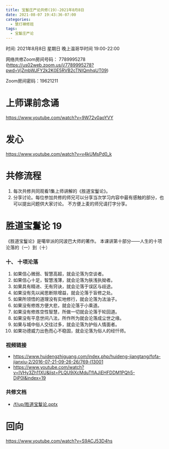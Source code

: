 ```yaml
---
title: 宝鬘庄严论共修(19)-2021年8月8日
date: 2021-08-07 19:43:36-07:00
categories:
  - 慧灯禅修班
tags:
  - 宝鬘庄严论
---
```

<!--StartFragment-->
时间: 2021年8月8日 星期日 晚上温哥华时间 19:00-22:00

网络共修Zoom房间号码： 7789995278 (<https://us02web.zoom.us/j/7789995278?pwd=VjZmbWJFY2k2K0E5RVB2cTNIQmhqUT09>)

Zoom房间密码：19621211

# 上师课前念诵

<https://www.youtube.com/watch?v=9W72v0aoYVY>

# 发心

<https://www.youtube.com/watch?v=v4kUMsPd0_k>

# 共修流程

1. 每次共修共同观看1集上师讲解的《胜道宝鬘论》。
2. 分享讨论。每位参加共修的师兄可以分享当次学习内容中最有感触的部分，也可以提出问题供大家讨论。 不方便上麦的师兄请打字分享。

# 胜道宝鬘论 19

《胜道宝鬘论》是噶举派的冈波巴大师的著作。 本课讲第十部分——人生的十项沦落的（一）到（十）


### 十、 十项沦落
1. 如果信心微弱、智慧高超，就会沦落为空谈者。
2. 如果信心十足，智慧浅薄，就会沦落为肤浅执拗者。
3. 如果具有精进、无有窍诀，就会沦落于误区与歧途。
4. 如果没有先以闻思断除增益，就会沦落于盲修之处。
5. 如果所领悟的道理没有实地修行，就会沦落为法油子。
6. 如果没有修炼方便大悲，就会沦落于小乘道。
7. 如果没有修炼空性智慧，所做一切就会沦落于轮回道。
8. 如果没有平息世间八法，所作所为就会沦落成尘世之缘。
9. 如果与城中俗人交往过多，就会沦落为护俗人情面者。
10. 如果功德威力出色而心不稳固，就会沦落为俗人的经忏师。


### 视频链接

* <https://www.huidengzhiguang.com/index.php/huideng-jiangtang/fofa-jianxiu-2/2016-07-21-09-26-26/769-l13001>
* <https://www.youtube.com/watch?v=IVHy3Zh11XU&list=PLQU9iXcMduTflAJiEHFDDM1PQh5-DjP0l&index=19>

### 共修文档

* [/f/up/胜道宝鬘论.pptx](https://huidengvan.netlify.app/f/up/%E8%83%9C%E9%81%93%E5%AE%9D%E9%AC%98%E8%AE%BA.pptx)


# 回向

<https://www.youtube.com/watch?v=S9ACJ53D4hs>

<!--EndFragment-->

